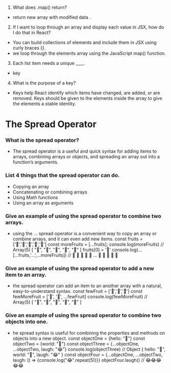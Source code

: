 

1. What does .map() return?
* return new array with modified data .

2. If I want to loop through an array and display each value in JSX, how do I do that in React?
* You can build collections of elements and include them in JSX using curly braces {}.
* we loop through the elements array using the JavaScript map() function.

3. Each list item needs a unique ____.
* key

4. What is the purpose of a key?
* Keys help React identify which items have changed, are added, or are removed. Keys should be given to the elements inside the array to give the elements a stable identity.





# The Spread Operator

### What is the spread operator?

* The spread operator is a useful and quick syntax for adding items to arrays, combining arrays or objects, 
and spreading an array out into a function’s arguments.

### List 4 things that the spread operator can do.

* Copying an array
* Concatenating or combining arrays
* Using Math functions
* Using an array as arguments


### Give an example of using the spread operator to combine two arrays.

* using the … spread operator is a convenient way to copy an array or combine arrays, and it can even add new items.
const fruits = ['🍏','🍊','🍌','🍉','🍍'] const moreFruits = [...fruits]; console.log(moreFruits) // Array(5) [ "🍏", "🍊", "🍌", "🍉", "🍍" ] fruits[0] = '🍑' console.log(...[...fruits,'...',...moreFruits]) // 🍑 🍊 🍌 🍉 🍍 ... 🍏 🍊 🍌 🍉 🍍

### Give an example of using the spread operator to add a new item to an array.

* the spread operator can add an item to an another array with a natural, easy-to-understand syntax.
const fewFruit = ['🍏','🍊','🍌'] const fewMoreFruit = ['🍉', '🍍', ...fewFruit] console.log(fewMoreFruit) // Array(5) [ "🍉", "🍍", "🍏", "🍊", "🍌" ]

### Give an example of using the spread operator to combine two objects into one.

* he spread syntax is useful for combining the properties and methods on objects into a new object.
const objectOne = {hello: "🤪"} const objectTwo = {world: "🐻"} const objectThree = {...objectOne, ...objectTwo, laugh: "😂"} console.log(objectThree) // Object { hello: "🤪", world: "🐻", laugh: "😂" } const objectFour = {...objectOne, ...objectTwo, laugh: () => {console.log("😂".repeat(5))}} objectFour.laugh() // 😂😂😂😂😂